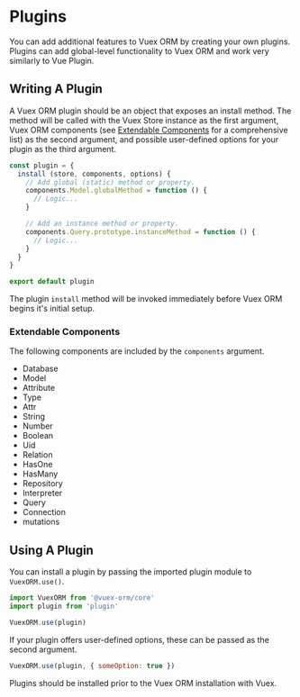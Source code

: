 # Plugins

You can add additional features to Vuex ORM by creating your own plugins. Plugins can add global-level functionality to Vuex ORM and work very similarly to Vue Plugin.

## Writing A Plugin

A Vuex ORM plugin should be an object that exposes an install method. The method will be called with the Vuex Store instance as the first argument, Vuex ORM components (see [Extendable Components](#extendable-components) for a comprehensive list) as the second argument, and possible user-defined options for your plugin as the third argument.

```js
const plugin = {
  install (store, components, options) {
    // Add global (static) method or property.
    components.Model.globalMethod = function () {
      // Logic...
    }

    // Add an instance method or property.
    components.Query.prototype.instanceMethod = function () {
      // Logic...
    }
  }
}

export default plugin
```

The plugin `install` method will be invoked immediately before Vuex ORM begins it's initial setup.

### Extendable Components

The following components are included by the `components` argument.

- Database
- Model
- Attribute
- Type
- Attr
- String
- Number
- Boolean
- Uid
- Relation
- HasOne
- HasMany
- Repository
- Interpreter
- Query
- Connection
- mutations

## Using A Plugin

You can install a plugin by passing the imported plugin module to `VuexORM.use()`.

```js
import VuexORM from '@vuex-orm/core'
import plugin from 'plugin'

VuexORM.use(plugin)
```

If your plugin offers user-defined options, these can be passed as the second argument.

```js
VuexORM.use(plugin, { someOption: true })
```

Plugins should be installed prior to the Vuex ORM installation with Vuex.
